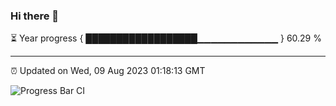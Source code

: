 ### Hi there 👋

⏳ Year progress { ██████████████████▁▁▁▁▁▁▁▁▁▁▁▁ } 60.29 %

---

⏰ Updated on Wed, 09 Aug 2023 01:18:13 GMT

![Progress Bar CI](https://github.com/liununu/liununu/workflows/Progress%20Bar%20CI/badge.svg)
